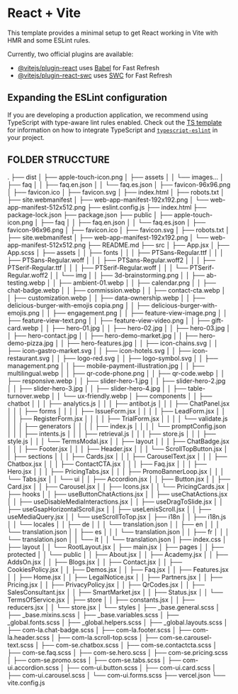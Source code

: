 # React + Vite

This template provides a minimal setup to get React working in Vite with HMR and some ESLint rules.

Currently, two official plugins are available:

- [@vitejs/plugin-react](https://github.com/vitejs/vite-plugin-react/blob/main/packages/plugin-react) uses [Babel](https://babeljs.io/) for Fast Refresh
- [@vitejs/plugin-react-swc](https://github.com/vitejs/vite-plugin-react/blob/main/packages/plugin-react-swc) uses [SWC](https://swc.rs/) for Fast Refresh

## Expanding the ESLint configuration

If you are developing a production application, we recommend using TypeScript with type-aware lint rules enabled. Check out the [TS template](https://github.com/vitejs/vite/tree/main/packages/create-vite/template-react-ts) for information on how to integrate TypeScript and [`typescript-eslint`](https://typescript-eslint.io) in your project.



## FOLDER STRUCCTURE
.
├── dist
│   ├── apple-touch-icon.png
│   ├── assets
│   │   └── images...
│   ├── faq
│   │   ├── faq.en.json
│   │   └── faq.es.json
│   ├── favicon-96x96.png
│   ├── favicon.ico
│   ├── favicon.svg
│   ├── index.html
│   ├── robots.txt
│   ├── site.webmanifest
│   ├── web-app-manifest-192x192.png
│   └── web-app-manifest-512x512.png
├── eslint.config.js
├── index.html
├── package-lock.json
├── package.json
├── public
│   ├── apple-touch-icon.png
│   ├── faq
│   │   ├── faq.en.json
│   │   └── faq.es.json
│   ├── favicon-96x96.png
│   ├── favicon.ico
│   ├── favicon.svg
│   ├── robots.txt
│   ├── site.webmanifest
│   ├── web-app-manifest-192x192.png
│   └── web-app-manifest-512x512.png
├── README.md
├── src
│   ├── App.jsx
│   ├── App.scss
│   ├── assets
│   │   ├── fonts
│   │   │   ├── PTSans-Regular.ttf
│   │   │   ├── PTSans-Regular.woff
│   │   │   ├── PTSans-Regular.woff2
│   │   │   ├── PTSerif-Regular.ttf
│   │   │   ├── PTSerif-Regular.woff
│   │   │   └── PTSerif-Regular.woff2
│   │   └── img
│   │       ├── 3d-brainstorming.png
│   │       ├── ab-testing.webp
│   │       ├── ambient-01.webp
│   │       ├── calendar.png
│   │       ├── chat-badge.webp
│   │       ├── commission.webp
│   │       ├── contact-cta.webp
│   │       ├── customization.webp
│   │       ├── data-ownership.webp
│   │       ├── delicious-burger-with-emojis copia.png
│   │       ├── delicious-burger-with-emojis.png
│   │       ├── engagement.png
│   │       ├── feature-view-image.png
│   │       ├── feature-view-text.png
│   │       ├── feature-view-video.png
│   │       ├── gift-card.webp
│   │       ├── hero-01.jpg
│   │       ├── hero-02.jpg
│   │       ├── hero-03.jpg
│   │       ├── hero-contact.jpg
│   │       ├── hero-demo-market.jpg
│   │       ├── hero-demo-pizza.jpg
│   │       ├── hero-features.jpg
│   │       ├── icon-chains.svg
│   │       ├── icon-gastro-market.svg
│   │       ├── icon-hotels.svg
│   │       ├── icon-restaurant.svg
│   │       ├── logo-red.svg
│   │       ├── logo-symbol.svg
│   │       ├── management.png
│   │       ├── mobile-payment-illustration.jpg
│   │       ├── multilingual.webp
│   │       ├── qr-code-phone.png
│   │       ├── qr-code.webp
│   │       ├── responsive.webp
│   │       ├── slider-hero-1.jpg
│   │       ├── slider-hero-2.jpg
│   │       ├── slider-hero-3.jpg
│   │       ├── slider-hero-4.jpg
│   │       ├── table-turnover.webp
│   │       └── ux-friendly.webp
│   ├── components
│   │   ├── chatbot
│   │   │   ├── analytics.js
│   │   │   ├── antibot.js
│   │   │   ├── ChatPanel.jsx
│   │   │   ├── forms
│   │   │   │   ├── IssueForm.jsx
│   │   │   │   ├── LeadForm.jsx
│   │   │   │   ├── RegisterForm.jsx
│   │   │   │   ├── TrialForm.jsx
│   │   │   │   └── validate.js
│   │   │   ├── generators
│   │   │   │   ├── index.js
│   │   │   │   └── promptConfig.json
│   │   │   ├── intents.js
│   │   │   ├── retrieval.js
│   │   │   ├── store.js
│   │   │   ├── style.js
│   │   │   └── TermsModal.jsx
│   │   ├── layout
│   │   │   ├── ChatBadge.jsx
│   │   │   ├── Footer.jsx
│   │   │   ├── Header.jsx
│   │   │   └── ScrollTopButton.jsx
│   │   ├── sections
│   │   │   ├── Cards.jsx
│   │   │   ├── CarouselText.jsx
│   │   │   ├── Chatbox.jsx
│   │   │   ├── ContactCTA.jsx
│   │   │   ├── Faq.jsx
│   │   │   ├── Hero.jsx
│   │   │   ├── PricingTabs.jsx
│   │   │   ├── PromoBannerLoop.jsx
│   │   │   └── Tabs.jsx
│   │   └── ui
│   │       ├── Accordion.jsx
│   │       ├── Button.jsx
│   │       ├── Card.jsx
│   │       ├── Carousel.jsx
│   │       ├── Icons.jsx
│   │       └── PricingCards.jsx
│   ├── hooks
│   │   ├── useButtonChatActions.jsx
│   │   ├── useChatActions.jsx
│   │   ├── useDisableMediaInteractions.jsx
│   │   ├── useDragToSlide.jsx
│   │   ├── useGsapHorizontalScroll.jsx
│   │   ├── useLenisScroll.jsx
│   │   ├── useMediaQuery.jsx
│   │   └── useScrollToTop.jsx
│   ├── i18n
│   │   ├── i18n.js
│   │   └── locales
│   │       ├── de
│   │       │   └── translation.json
│   │       ├── en
│   │       │   └── translation.json
│   │       ├── es
│   │       │   └── translation.json
│   │       ├── fr
│   │       │   └── translation.json
│   │       └── it
│   │           └── translation.json
│   ├── index.css
│   ├── layout
│   │   └── RootLayout.jsx
│   ├── main.jsx
│   ├── pages
│   │   ├── protected
│   │   └── public
│   │       ├── About.jsx
│   │       ├── Academy.jsx
│   │       ├── AddsOn.jsx
│   │       ├── Blogs.jsx
│   │       ├── Contact.jsx
│   │       ├── CookiesPolicy.jsx
│   │       ├── Demos.jsx
│   │       ├── Faq.jsx
│   │       ├── Features.jsx
│   │       ├── Home.jsx
│   │       ├── LegalNotice.jsx
│   │       ├── Partners.jsx
│   │       ├── Pricing.jsx
│   │       ├── PrivacyPolicy.jsx
│   │       ├── QrCodes.jsx
│   │       ├── SalesConsultant.jsx
│   │       ├── SmartMarket.jsx
│   │       ├── Status.jsx
│   │       └── TermsOfService.jsx
│   ├── store
│   │   ├── constants.jsx
│   │   ├── reducers.jsx
│   │   └── store.jsx
│   └── styles
│       ├── _base.general.scss
│       ├── _base.mixins.scss
│       ├── _base.variables.scss
│       ├── _global.fonts.scss
│       ├── _global.helpers.scss
│       ├── _global.layouts.scss
│       ├── com-la.chat-badge.scss
│       ├── com-la.footer.scss
│       ├── com-la.header.scss
│       ├── com-la.scroll-top.scss
│       ├── com-se.carousel-text.scss
│       ├── com-se.chatbox.scss
│       ├── com-se.contactcta.scss
│       ├── com-se.faq.scss
│       ├── com-se.hero.scss
│       ├── com-se.pricing.scss
│       ├── com-se.promo.scss
│       ├── com-se.tabs.scss
│       ├── com-ui.accordion.scss
│       ├── com-ui.button.scss
│       ├── com-ui.card.scss
│       ├── com-ui.carousel.scss
│       └── com-ui.forms.scss
├── vercel.json
└── vite.config.js